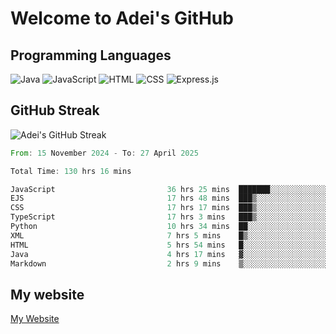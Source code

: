 # Welcome to Adei's GitHub

## Programming Languages
![Java](https://img.shields.io/badge/Java-007396?style=flat-square&logo=java&logoColor=white)
![JavaScript](https://img.shields.io/badge/JavaScript-F7DF1E?style=flat-square&logo=javascript&logoColor=black)
![HTML](https://img.shields.io/badge/HTML-E34F26?style=flat-square&logo=html5&logoColor=white)
![CSS](https://img.shields.io/badge/CSS-1572B6?style=flat-square&logo=css3&logoColor=white)
![Express.js](https://img.shields.io/badge/Express.js-000000?style=flat-square&logo=express&logoColor=white)


## GitHub Streak
![Adei's GitHub Streak](https://github-readme-streak-stats.herokuapp.com/?user=AdeiTamayo&hide_border=true)

<!--START_SECTION:waka-->

```rust
From: 15 November 2024 - To: 27 April 2025

Total Time: 130 hrs 16 mins

JavaScript                         36 hrs 25 mins  ███████░░░░░░░░░░░░░░░░░░   27.70 %
EJS                                17 hrs 48 mins  ███▒░░░░░░░░░░░░░░░░░░░░░   13.55 %
CSS                                17 hrs 17 mins  ███▒░░░░░░░░░░░░░░░░░░░░░   13.15 %
TypeScript                         17 hrs 3 mins   ███▒░░░░░░░░░░░░░░░░░░░░░   12.98 %
Python                             10 hrs 34 mins  ██░░░░░░░░░░░░░░░░░░░░░░░   08.04 %
XML                                7 hrs 5 mins    █▒░░░░░░░░░░░░░░░░░░░░░░░   05.39 %
HTML                               5 hrs 54 mins   █░░░░░░░░░░░░░░░░░░░░░░░░   04.50 %
Java                               4 hrs 17 mins   ▓░░░░░░░░░░░░░░░░░░░░░░░░   03.26 %
Markdown                           2 hrs 9 mins    ▒░░░░░░░░░░░░░░░░░░░░░░░░   01.65 %
```

<!--END_SECTION:waka-->

## My website
[My Website](https://adei.eus)


